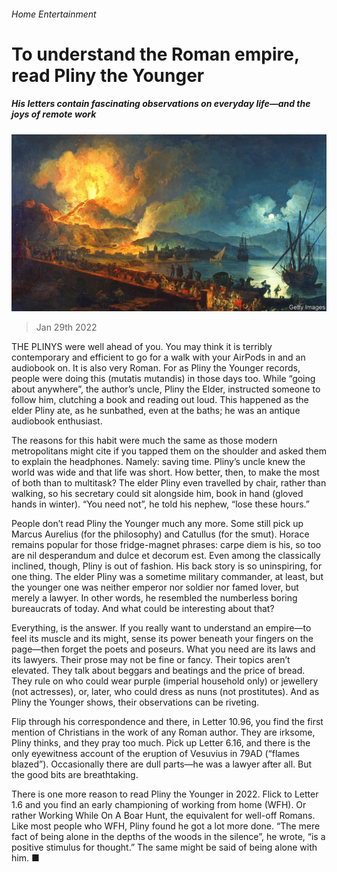 ###### Home Entertainment

# To understand the Roman empire, read Pliny the Younger 

##### His letters contain fascinating observations on everyday life—and the joys of remote work 

![image](images/20220129_CUP003_0.jpg) 

> Jan 29th 2022 

THE PLINYS were well ahead of you. You may think it is terribly contemporary and efficient to go for a walk with your AirPods in and an audiobook on. It is also very Roman. For as Pliny the Younger records, people were doing this (mutatis mutandis) in those days too. While “going about anywhere”, the author’s uncle, Pliny the Elder, instructed someone to follow him, clutching a book and reading out loud. This happened as the elder Pliny ate, as he sunbathed, even at the baths; he was an antique audiobook enthusiast.

The reasons for this habit were much the same as those modern metropolitans might cite if you tapped them on the shoulder and asked them to explain the headphones. Namely: saving time. Pliny’s uncle knew the world was wide and that life was short. How better, then, to make the most of both than to multitask? The elder Pliny even travelled by chair, rather than walking, so his secretary could sit alongside him, book in hand (gloved hands in winter). “You need not”, he told his nephew, “lose these hours.”


People don’t read Pliny the Younger much any more. Some still pick up Marcus Aurelius (for the philosophy) and Catullus (for the smut). Horace remains popular for those fridge-magnet phrases: carpe diem is his, so too are nil desperandum and dulce et decorum est. Even among the classically inclined, though, Pliny is out of fashion. His back story is so uninspiring, for one thing. The elder Pliny was a sometime military commander, at least, but the younger one was neither emperor nor soldier nor famed lover, but merely a lawyer. In other words, he resembled the numberless boring bureaucrats of today. And what could be interesting about that?

Everything, is the answer. If you really want to understand an empire—to feel its muscle and its might, sense its power beneath your fingers on the page—then forget the poets and poseurs. What you need are its laws and its lawyers. Their prose may not be fine or fancy. Their topics aren’t elevated. They talk about beggars and beatings and the price of bread. They rule on who could wear purple (imperial household only) or jewellery (not actresses), or, later, who could dress as nuns (not prostitutes). And as Pliny the Younger shows, their observations can be riveting.

Flip through his correspondence and there, in Letter 10.96, you find the first mention of Christians in the work of any Roman author. They are irksome, Pliny thinks, and they pray too much. Pick up Letter 6.16, and there is the only eyewitness account of the eruption of Vesuvius in 79AD (“flames blazed”). Occasionally there are dull parts—he was a lawyer after all. But the good bits are breathtaking.

There is one more reason to read Pliny the Younger in 2022. Flick to Letter 1.6 and you find an early championing of working from home (WFH). Or rather Working While On A Boar Hunt, the equivalent for well-off Romans. Like most people who WFH, Pliny found he got a lot more done. “The mere fact of being alone in the depths of the woods in the silence”, he wrote, “is a positive stimulus for thought.” The same might be said of being alone with him. ■


